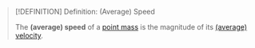 >[!DEFINITION] Definition: (Average) Speed
>
>The **(average) speed** of a [point mass](../Point%20Mass.md) is the magnitude of its [(average) velocity](Velocity.md).
>
